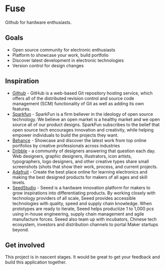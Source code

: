 Fuse
====
Github for hardware enthusiasts.


Goals
-----
  * Open source community for electronic enthusiasts
  * Platform to showcase your work, build portfolio
  * Discover latest development in electronic technologies
  * Version control for design changes


Inspiration
------------
  * [Github](https://github.com/) - GitHub is a web-based Git repository hosting service, which offers all of the distributed revision control and source code management (SCM) functionality of Git as well as adding its own features.
  * [Sparkfun](https://www.sparkfun.com/) - SparkFun is a firm believer in the ideology of open source technology. We believe an open market is a healthy market and we open source all of our product designs. SparkFun subscribes to the belief that open source tech encourages innovation and creativity, while helping empower individuals to build the projects they want.
  * [Behance](https://www.behance.net/) - Showcase and discover the latest work from top online portfolios by creative professionals across industries
  * [Dribble](https://dribbble.com/) - a community of designers answering that question each day. Web designers, graphic designers, illustrators, icon artists, typographers, logo designers, and other creative types share small screenshots (shots that show their work, process, and current projects.
  * [Adafruit](https://www.adafruit.com/) - Create the best place online for learning electronics and making the best designed products for makers of all ages and skill levels.
  * [SeedStudio](https://www.seeedstudio.com/) - Seeed is a hardware innovation platform for makers to grow inspirations into differentiating products. By working closely with technology providers of all scale, Seeed provides accessible technologies with quality, speed and supply chain knowledge. When prototypes are ready to iterate, Seeed helps productize 1 to 1,000 pcs using in-house engineering, supply chain management and agile manufacture forces. Seeed also team up with incubators, Chinese tech ecosystem, investors and distribution channels to portal Maker startups beyond.


Get involved
------------
This project is in nascent stages. It would be great to get your feedback and build this application together.